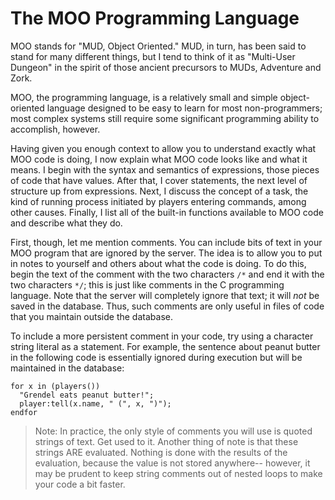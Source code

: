 # The MOO Programming Language

MOO stands for "MUD, Object Oriented." MUD, in turn, has been said to stand for many different things, but I tend to
think of it as "Multi-User Dungeon" in the spirit of those ancient precursors to MUDs, Adventure and Zork.

MOO, the programming language, is a relatively small and simple object-oriented language designed to be easy to learn
for most non-programmers; most complex systems still require some significant programming ability to accomplish,
however.

Having given you enough context to allow you to understand exactly what MOO code is doing, I now explain what MOO code
looks like and what it means. I begin with the syntax and semantics of expressions, those pieces of code that have
values. After that, I cover statements, the next level of structure up from expressions. Next, I discuss the concept of
a task, the kind of running process initiated by players entering commands, among other causes. Finally, I list all of
the built-in functions available to MOO code and describe what they do.

First, though, let me mention comments. You can include bits of text in your MOO program that are ignored by the server.
The idea is to allow you to put in notes to yourself and others about what the code is doing. To do this, begin the text
of the comment with the two characters `/*` and end it with the two characters `*/`; this is just like comments in the C
programming language. Note that the server will completely ignore that text; it will _not_ be saved in the database.
Thus, such comments are only useful in files of code that you maintain outside the database.

To include a more persistent comment in your code, try using a character string literal as a statement. For example, the
sentence about peanut butter in the following code is essentially ignored during execution but will be maintained in the
database:

```
for x in (players())
  "Grendel eats peanut butter!";
  player:tell(x.name, " (", x, ")");
endfor
```

> Note: In practice, the only style of comments you will use is quoted strings of text. Get used to it. Another thing of
> note is that these strings ARE evaluated. Nothing is done with the results of the evaluation, because the value is not
> stored anywhere-- however, it may be prudent to keep string comments out of nested loops to make your code a bit
> faster.

